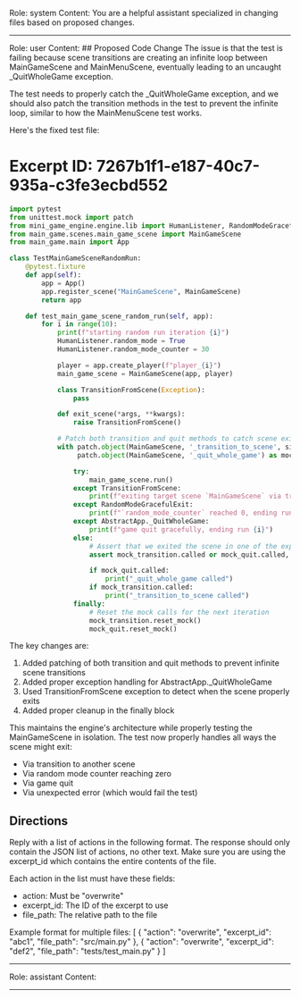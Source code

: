 Role: system
Content: You are a helpful assistant specialized in changing files based on proposed changes.
__________________
Role: user
Content: ## Proposed Code Change
The issue is that the test is failing because scene transitions are creating an infinite loop between MainGameScene and MainMenuScene, eventually leading to an uncaught _QuitWholeGame exception.

The test needs to properly catch the _QuitWholeGame exception, and we should also patch the transition methods in the test to prevent the infinite loop, similar to how the MainMenuScene test works.

Here's the fixed test file:

# Excerpt ID: 7267b1f1-e187-40c7-935a-c3fe3ecbd552
```python main_game/tests/test_main_game_scene.py
import pytest
from unittest.mock import patch
from mini_game_engine.engine.lib import HumanListener, RandomModeGracefulExit, AbstractApp
from main_game.scenes.main_game_scene import MainGameScene
from main_game.main import App

class TestMainGameSceneRandomRun:
    @pytest.fixture
    def app(self):
        app = App()
        app.register_scene("MainGameScene", MainGameScene)
        return app

    def test_main_game_scene_random_run(self, app):
        for i in range(10):
            print(f"starting random run iteration {i}")
            HumanListener.random_mode = True
            HumanListener.random_mode_counter = 30

            player = app.create_player(f"player_{i}")
            main_game_scene = MainGameScene(app, player)

            class TransitionFromScene(Exception):
                pass

            def exit_scene(*args, **kwargs):
                raise TransitionFromScene()

            # Patch both transition and quit methods to catch scene exits
            with patch.object(MainGameScene, '_transition_to_scene', side_effect=exit_scene) as mock_transition, \
                 patch.object(MainGameScene, '_quit_whole_game') as mock_quit:

                try:
                    main_game_scene.run()
                except TransitionFromScene:
                    print(f"exiting target scene `MainGameScene` via transition, ending run {i}")
                except RandomModeGracefulExit:
                    print(f"`random_mode_counter` reached 0, ending run {i}")
                except AbstractApp._QuitWholeGame:
                    print(f"game quit gracefully, ending run {i}")
                else:
                    # Assert that we exited the scene in one of the expected ways
                    assert mock_transition.called or mock_quit.called, "scene was not exited in an expected manner"

                    if mock_quit.called:
                        print("_quit_whole_game called")
                    if mock_transition.called:
                        print("_transition_to_scene called")
                finally:
                    # Reset the mock calls for the next iteration
                    mock_transition.reset_mock()
                    mock_quit.reset_mock()
```

The key changes are:

1. Added patching of both transition and quit methods to prevent infinite scene transitions
2. Added proper exception handling for AbstractApp._QuitWholeGame
3. Used TransitionFromScene exception to detect when the scene properly exits
4. Added proper cleanup in the finally block

This maintains the engine's architecture while properly testing the MainGameScene in isolation. The test now properly handles all ways the scene might exit:
- Via transition to another scene
- Via random mode counter reaching zero
- Via game quit
- Via unexpected error (which would fail the test)

## Directions
Reply with a list of actions in the following format. The response should only contain the JSON list of actions, no other text.
Make sure you are using the excerpt_id which contains the entire contents of the file.

Each action in the list must have these fields:
- action: Must be "overwrite"
- excerpt_id: The ID of the excerpt to use
- file_path: The relative path to the file

Example format for multiple files:
[
    {
        "action": "overwrite",
        "excerpt_id": "abc1",
        "file_path": "src/main.py"
    },
    {
        "action": "overwrite",
        "excerpt_id": "def2",
        "file_path": "tests/test_main.py"
    }
]
__________________
Role: assistant
Content: 
__________________
